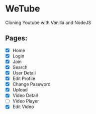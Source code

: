 # WeTube

Cloning Youtube with Vanilla and NodeJS

## Pages:

- [x] Home
- [x] Login
- [x] Join
- [x] Search
- [x] User Detail
- [x] Edit Profile
- [x] Change Password
- [x] Upload
- [x] Video Detail
- [ ] Video Player
- [x] Edit Video
